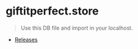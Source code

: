 # giftitperfect.store

> Use this DB file and import in your localhost.

- [Releases](https://github.com/KiranPranay/gift-it-perfect/releases/tag/DB)

